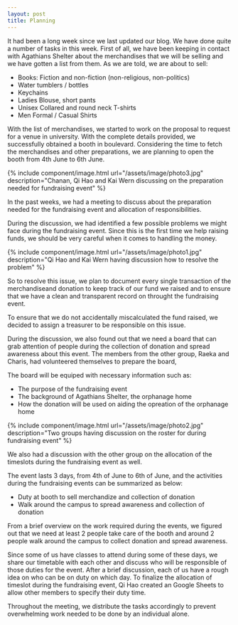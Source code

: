 ```yaml
---
layout: post
title: Planning
---
```


It had been a long week since we last updated our blog.
We have done quite a number of tasks in this week.
First of all, we have been keeping in contact with Agathians
Shelter about the merchandises that we will be selling and
we have gotten a list from them. As we are told, we are about to sell:

- Books: Fiction and non-fiction (non-religious, non-politics)
- Water tumblers / bottles
- Keychains
- Ladies Blouse, short pants
- Unisex Collared and round neck T-shirts
- Men Formal / Casual Shirts

With the list of merchandises, we started to work on the proposal
to request for a venue in university. With the complete details
provided, we successfully obtained a booth in boulevard.
Considering the time to fetch the merchandises and other preparations,
we are planning to open the booth from 4th June to 6th June.

{% include component/image.html url="/assets/image/photo3.jpg"
description="Chanan, Qi Hao and Kai Wern discussing on the preparation needed
for fundraising event" %}

In the past weeks, we had a  meeting to discuss about
the preparation needed for the fundraising event
and allocation of responsibilities.

During the discussion, we had identified a few possible problems we
might face during the fundraising event. Since this is the first time
we help raising funds, we should be very careful when it comes to
handling the money.

{% include component/image.html url="/assets/image/photo1.jpg"
description="Qi Hao and Kai Wern having discussion how to resolve the problem" %}

So to resolve this issue, we plan to document every single transaction
of the merchandiseand donation to keep track of our fund we raised and
to ensure that we have a clean and transparent record on throught the
fundraising event.

To ensure that we do not accidentally miscalculated the fund raised,
we decided to assign a treasurer to be responsible on this issue.

During the discussion, we also found out that we need a board that
can grab attention of people during the collection of donation and
spread awareness about this event. The members from the other group,
Raeka and Charis, had volunteered themselves to prepare the board,

The board will be equiped with necessary information such as:

- The purpose of the fundraising event
- The background of Agathians Shelter, the orphanage home
- How the donation will be used on aiding the opreation of the orphanage
  home

{% include component/image.html url="/assets/image/photo2.jpg"
description="Two groups having discussion on the roster for during
fundraising event" %}

We also had a discussion with the other group on the allocation of the
timeslots during the fundraising event as well.

The event lasts 3 days, from 4th of June to 6th of June, and the
activities during the fundraising events can be summarized as below:

- Duty at booth to sell merchandize and collection of donation
- Walk around the campus to spread awareness and collection of donation

From a brief overview on the work required during the events, we figured
out that we need at least 2 people take care of the booth and around 2
people walk around the campus to collect donation and spread awareness.

Since some of us have classes to attend during some of these days,
we share our timetable with each other and discuss who will be responsible
of those duties for the event. After a brief discussion, each of us have a
rough idea on who can be on duty on which day. To finalize the allocation
of timeslot during the fundraising event, Qi Hao created an Google Sheets
to allow other members to specify their duty time.

Throughout the meeting, we distribute the tasks accordingly to prevent
overwhelming work needed to be done by an individual alone.
